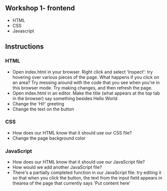 ## Workshop 1- frontend

 - HTML
 - CSS
 - Javascript

## Instructions

### HTML
 - Open index.html in your browser. Right click and select 'Inspect': try hovering over various pieces of the page. What happens if you click on an area? Try messing around with the code that you see when you're in this browser mode. Try making changes, and then refresh the page.
 - Open index.html in an editor. Make the title (what appears at the top tab in the browser) say something besides Hello World
 - Change the 'Hi!' greeting
 - Change the text on the button

### CSS
 - How does our HTML know that it should use our CSS file?
 - Change the page background color

### JavaScript
 - How does our HTML know that it should use our JavaScript file?
 - How would we add another JavaScript file?
 - There's a partially completed function in our JavaScript file: try editing it so that when you click the button, the text from the input field appears in thearea of the page that currently says 'Put content here'
